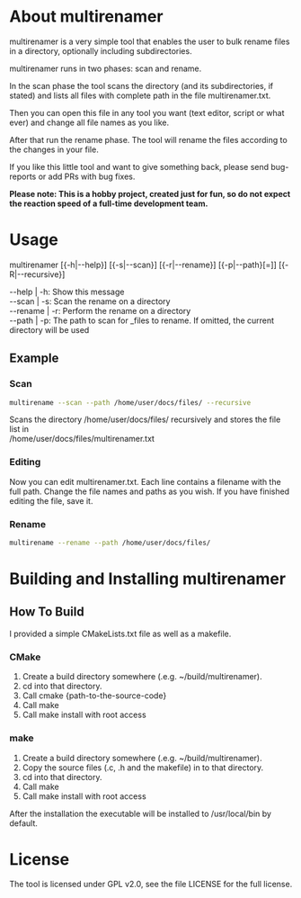 # About multirenamer

multirenamer is a very simple tool that enables the user to bulk rename files in a directory, optionally including subdirectories.

multirenamer runs in two phases: scan and rename.

In the scan phase the tool scans the directory (and its subdirectories, if stated) and lists all files with complete path in the file multirenamer.txt.

Then you can open this file in any tool you want (text editor, script or what ever) and change all file names as you like.

After that run the rename phase. The tool will rename the files according to the changes in your file.

If you like this little tool and want to give something back, please send bug-reports or add PRs with bug fixes.

<b>Please note: This is a hobby project, created just for fun, so do not expect the reaction speed of a full-time development team.</b>

# Usage

multirenamer \[{-h|--help}] \[{-s|--scan}] [{-r|--rename}] \[{-p|--path}[=]]
[{-R|--recursive}]

--help | -h:      Show this message  
--scan | -s:      Scan the rename on a directory  
--rename | -r:    Perform the rename on a directory  
--path | -p:      The path to scan for _files to rename. If omitted, the current  directory will be used

## Example
### Scan
```bash
multirename --scan --path /home/user/docs/files/ --recursive 
```
Scans the directory /home/user/docs/files/ recursively and stores the file list in  
/home/user/docs/files/multirenamer.txt
### Editing
Now you can edit multirenamer.txt.
Each line contains a filename with the full path. Change the file names and paths as you wish.
If you have finished editing the file, save it.

### Rename
```bash
multirename --rename --path /home/user/docs/files/ 
```

# Building and Installing multirenamer

## How To Build
I provided a simple CMakeLists.txt file as well as a makefile.

### CMake

1. Create a build directory somewhere (.e.g. ~/build/multirenamer).
2. cd into that directory.
3. Call cmake {path-to-the-source-code}
4. Call make
5. Call make install with root access

### make

1. Create a build directory somewhere (.e.g. ~/build/multirenamer).
2. Copy the source files (.c, .h and the makefile) in to that directory. 
3. cd into that directory.
4. Call make
5. Call make install with root access

After the installation the executable will be installed to /usr/local/bin by default.

# License
The tool is licensed under GPL v2.0, see the file LICENSE for the full license.
